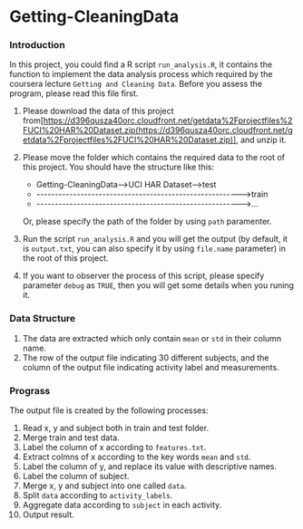 Getting-CleaningData
====================
### Introduction
In this project, you could find a R script `run_analysis.R`, it contains the function to implement the data analysis process which required by the coursera lecture `Getting and Cleaning Data`. Before you assess the program, please read this file first.

1.  Please download the data of this project from[https://d396qusza40orc.cloudfront.net/getdata%2Fprojectfiles%2FUCI%20HAR%20Dataset.zip(https://d396qusza40orc.cloudfront.net/getdata%2Fprojectfiles%2FUCI%20HAR%20Dataset.zip)], and unzip it.
2.  Please move the folder which contains the required data to the root of this project.
    You should have the structure like this:
    * Getting-CleaningData-->UCI HAR Dataset-->test
    * -------------------------------------------------------->train
    * -------------------------------------------------------->...
    
    Or, please specify the path of the folder by using `path` paramenter.
3.  Run the script `run_analysis.R` and you will get the output (by default, it is `output.txt`, you can also specify it by using `file.name` parameter) in the root of this project.
4.  If you want to observer the process of this script, please specify parameter `debug` as `TRUE`, then you will get some details when you runing it.

### Data Structure
1.  The data are extracted which only contain `mean` or `std` in their column name.
2.  The row of the output file indicating 30 different subjects, and the column of the output file indicating activity label and measurements.

### Prograss
The output file is created by the following processes:

1.  Read x, y and subject both in train and test folder.
2.  Merge train and test data.
3.  Label the column of x according to `features.txt`.
4.  Extract colmns of x according to the key words `mean` and `std`.
5.  Label the column of y, and replace its value with descriptive names.
6.  Label the column of subject.
7.  Merge x, y and subject into one called `data`.
8.  Split `data` according to `activity_labels`.
9.  Aggregate data according to `subject` in each activity.
10. Output result.

